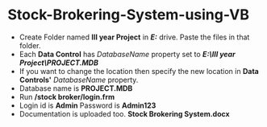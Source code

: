 # Stock-Brokering-System-using-VB
* Create Folder named **III year Project** in ***E:*** drive. Paste the files in that folder.
* Each **Data Control** has *DatabaseName* property set to ***E:\III year Project\PROJECT.MDB***
* If you want to change the location then specify the new location in **Data Controls'** *DatabaseName* property.
* Database name is **PROJECT.MDB**
* Run **/stock broker/login.frm**
* Login id is **Admin** Password is **Admin123**
* Documentation is uploaded too. **Stock Brokering System.docx**
